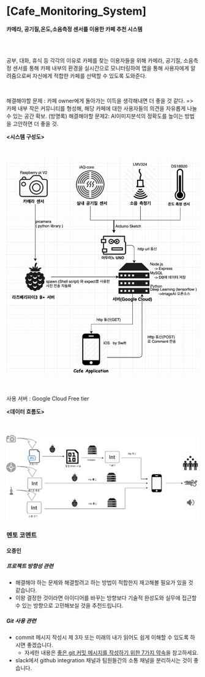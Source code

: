 # [Cafe_Monitoring_System]

<p><b>카메라, 공기질,온도,소음측정 센서를 이용한 카페 추천 시스템</b></p>
<br><br>

<p>공부, 대화, 휴식 등 각각의 이유로 카페를 찾는 이용자들을 위해 카메라, 공기질, 소음측정 센서를 통해 카페 내부의 환경을 실시간으로 모니터링하여 앱을 통해 사용자에게 알려줌으로써 자신에게 적합한 카페를 선택할 수 있도록 도와준다.</p>
<br>

해결해야할 문제 : 카페 owner에게 돌아가는 이득을 생각해내면 더 좋을 것 같다. => 카페 내부 작은 커뮤니티를 형성해, 해당 카페에 대한 사용자들의 의견을 자유롭게 나눌 수 있는 공간 확보. (방명록)
해결해야할 문제2: AI이미지분석의 정확도를 높이는 방법을 고안하면 더 좋을 것.
<br>






<b><p><시스템 구성도></p></b>
<br><br>
<img src="/ReadME_Image/Cafe_application_system.png">
<br><br><br>

사용 서버 : Google Cloud Free tier

<b><p><데이터 흐름도></p></b>
<br><br>
<img src="/ReadME_Image/data_flowchart.jpg">



### 멘토 코멘트

#### 오종인

##### 프로젝트 방향성 관련

* 해결해야 하는 문제와 해결할려고 하는 방법이 적합한지 재고해볼 필요가 있을 것 같습니다.
* 이왕 결정한 것이라면 아이디어를 바꾸는 방향보다 기술적 완성도와 실무에 접근할 수 있는 방향으로 고민해보실 것을 추천드립니다.

##### Git 사용 관련

- commit 메시지 작성시 제 3자 또는 미래의 내가 읽어도 쉽게 이해할 수 있도록 하시면 좋겠습니다.
  - 자세한 내용은 [좋은 git 커밋 메시지를 작성하기 위한 7가지 약속](https://meetup.toast.com/posts/106)을 참고하세요.
- slack에서 github integration 채널과 팀원들간의 소통 채널을 분리하시는 것이 좋습니다.



